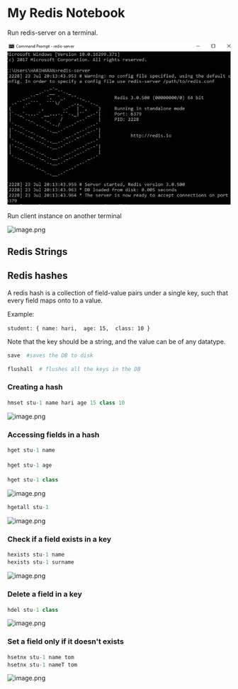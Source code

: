 
# My Redis Notebook

Run redis-server on a terminal.

![image](https://github.com/Hariharan98m/jupyter-notebooks/blob/master/redis/1.JPG)

Run client instance on another terminal

![image.png](attachment:image.png)

## Redis Strings



## Redis hashes

A redis hash is a collection of field-value pairs under a single key, such that every field maps onto to a value. 

Example: 

`
student: {
       name: hari, 
       age: 15, 
       class: 10
    }
`

Note that the key should be a string, and the value can be of any datatype.


```python
save  #saves the DB to disk
```


```python
flushall  # flushes all the keys in the DB
```

### Creating a hash


```python
hmset stu-1 name hari age 15 class 10
```

![image.png](attachment:image.png)

### Accessing fields in a hash


```python
hget stu-1 name

hget stu-1 age

hget stu-1 class
```

![image.png](attachment:image.png)


```python
hgetall stu-1
```

![image.png](attachment:image.png)

### Check if a field exists in a key


```python
hexists stu-1 name
hexists stu-1 surname
```

![image.png](attachment:image.png)

### Delete a field in a key


```python
hdel stu-1 class
```

![image.png](attachment:image.png)

### Set a field only if it doesn't exists


```python
hsetnx stu-1 name tom
hsetnx stu-1 nameT tom
```

![image.png](attachment:image.png)

